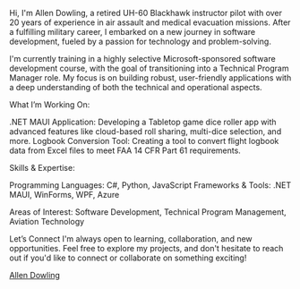 Hi, I'm Allen Dowling, a retired UH-60 Blackhawk instructor pilot with over 20 years of experience in air assault and medical evacuation missions. After a fulfilling military career, I embarked on a new journey in software development, fueled by a passion for technology and problem-solving.

I'm currently training in a highly selective Microsoft-sponsored software development course, with the goal of transitioning into a Technical Program Manager role. My focus is on building robust, user-friendly applications with a deep understanding of both the technical and operational aspects.

What I’m Working On:

.NET MAUI Application: Developing a Tabletop game dice roller app with advanced features like cloud-based roll sharing, multi-dice selection, and more.
Logbook Conversion Tool: Creating a tool to convert flight logbook data from Excel files to meet FAA 14 CFR Part 61 requirements.

Skills & Expertise:

Programming Languages: C#, Python, JavaScript
Frameworks & Tools: .NET MAUI, WinForms, WPF, Azure

Areas of Interest: 
Software Development, Technical Program Management, Aviation Technology

Let’s Connect
I'm always open to learning, collaboration, and new opportunities. Feel free to explore my projects, and don't hesitate to reach out if you'd like to connect or collaborate on something exciting!

<div class="badge-base LI-profile-badge" data-locale="en_US" data-size="medium" data-theme="dark" data-type="VERTICAL" data-vanity="allen-dowling" data-version="v1"><a class="badge-base__link LI-simple-link" href="https://www.linkedin.com/in/allen-dowling?trk=profile-badge">Allen Dowling</a></div>


<!---
allendowling/allendowling is a ✨ special ✨ repository because its `README.md` (this file) appears on your GitHub profile.
You can click the Preview link to take a look at your changes.
--->
